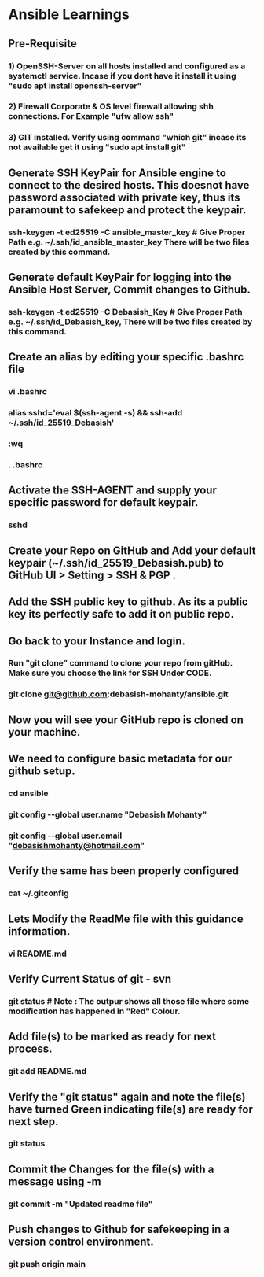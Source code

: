 # Ansible Learnings

## Pre-Requisite

###      1) OpenSSH-Server on all hosts installed and configured as a systemctl service. Incase if you dont have it install it using "sudo apt install openssh-server"
###      2) Firewall Corporate & OS level firewall allowing shh connections. For Example "ufw allow ssh"
###      3) GIT installed. Verify using command "which git" incase its not available get it using "sudo apt install git"
 

## Generate SSH KeyPair for Ansible engine to connect to the desired hosts.  This doesnot have password associated with private key, thus its paramount to safekeep and protect the keypair. 
### ssh-keygen -t ed25519 -C ansible_master_key  # Give Proper Path e.g. ~/.ssh/id_ansible_master_key There will be two files created by this command.


## Generate default KeyPair for logging into the Ansible Host Server, Commit changes to Github.
### ssh-keygen -t ed25519 -C Debasish_Key # Give Proper Path e.g. ~/.ssh/id_Debasish_key, There will be two files created by this command.

## Create an alias by editing your specific .bashrc file
### vi .bashrc
###     alias sshd='eval $(ssh-agent -s) && ssh-add ~/.ssh/id_25519_Debasish'
###     :wq
### . .bashrc

## Activate the SSH-AGENT and supply your specific password for default keypair.

### sshd

## Create your Repo on GitHub and Add your default keypair (~/.ssh/id_25519_Debasish.pub) to GitHub UI > Setting > SSH & PGP .  
## Add the SSH public key to github. As its a public key its perfectly safe to add it on public repo.

## Go back to your Instance and login. 
### Run "git clone" command to clone your repo from gitHub. Make sure you choose the link for SSH Under CODE.
 
### git clone git@github.com:debasish-mohanty/ansible.git

## Now you will see your GitHub repo is cloned on your machine.

## We need to configure basic metadata for our github setup.
### cd ansible
### git config --global user.name "Debasish Mohanty"
### git config --global user.email "debasishmohanty@hotmail.com"

## Verify the same has been properly configured 
### cat ~/.gitconfig

## Lets Modify the ReadMe file with this guidance information.
### vi README.md

## Verify Current Status of git - svn 
### git status # Note : The outpur shows all those file where some modification has happened in "Red" Colour.

## Add file(s) to be marked as ready for next process.
### git add README.md

## Verify the "git status" again and note the file(s) have turned Green indicating file(s) are ready for next step. 
### git status

## Commit the Changes for the file(s) with a message using -m
### git commit -m "Updated readme file"

## Push changes to Github for safekeeping in a version control environment.
### git push origin main
